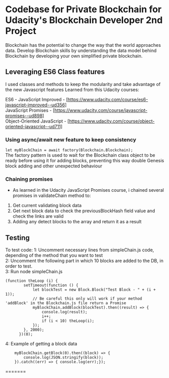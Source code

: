 # Codebase for Private Blockchain for Udacity's Blockchain Developer 2nd Project

Blockchain has the potential to change the way that the world approaches data. Develop Blockchain skills by understanding the data model behind Blockchain by developing your own simplified private blockchain.

## Leveraging ES6 Class features

I used classes and methods to keep the modularity and take advantage of the new Javascript features
Learned from this Udacity courses:

ES6 - JavaScript Improved - [https://www.udacity.com/course/es6-javascript-improved--ud356]<br />
JavaScript Promises - [https://www.udacity.com/course/javascript-promises--ud898]<br />
Object-Oriented JavaScript - [https://www.udacity.com/course/object-oriented-javascript--ud711]<br />

### Using async/await new feature to keep consistency

```let myBlockChain = await factory(Blockchain.Blockchain);```<br />
The factory pattern is used to wait for the Blockchain class object to be ready before using it for adding blocks, preventing this way double Genesis block adding and other unexpected behaviour

### Chaining promises

- As learned in the Udacity JavaScript Promises course, i chained several promises in validateChain method to:<br />

1. Get current validating block data
2. Get next block data to check the previousBlockHash field value and check the links are valid
3. Adding any detect blocks to the array and return it as a result

## Testing

To test code:
1: Uncomment necessary lines from simpleChain.js code, depending of the method that you want to test<br />
2: Uncomment the following part in which 10 blocks are added to the DB, in order to test.<br />
3: Run node simpleChain.js<br />
```
(function theLoop (i) {
		setTimeout(function () {
			let blockTest = new Block.Block("Test Block - " + (i + 1));
			// Be careful this only will work if your method 'addBlock' in the Blockchain.js file return a Promise
			myBlockChain.addBlock(blockTest).then((result) => {
				console.log(result);
				i++;
				if (i < 10) theLoop(i);
			});
		}, 2000);
	  })(0);
```
4: Example of getting a block data<br />
```
	myBlockChain.getBlock(0).then((block) => {
		console.log(JSON.stringify(block));
	}).catch((err) => { console.log(err);});
```
=======

